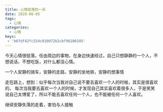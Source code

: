 ```yaml
---
title: 心情低落的一天
date: 2020-06-05
tags:
  - 心情
categories:
  - 心情
keys:
 - 'b6fdf42fc324c010072b2cbf96100185'
---
```


 今天心情很低落，任由周边的事物，在身边快速经过，自己只想静静的一个人，不想说话，不想吃饭，对什么都没心情。 

一个人安静的骑车，安静的走路，安静的坐地铁，安静的想事情

走在路上，想到：似乎每次当我对自己说不要去喜欢一个人的时候，其实是很喜欢的， 每次当我要去喜欢一个人的时候，才发现自己其实喜欢着很多人，于是笑笑说自己太博爱了，所以不能去喜欢任何一个人，也不能被任何一个人喜欢。

继续安静失落的走着，害怕与人接触